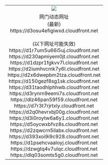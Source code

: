 ﻿<table>
  <tr></tr>
  <tr><td colspan=2 align=center><img src="https://d3osu4efigiwxd.cloudfront.net/Up/oGate.jpg" /></td></tr>
  <tr><td colspan=2 align=center>网门动态网址<br/>(最新)
<br>https://d3osu4efigiwxd.cloudfront.net
<br/><br/>(以下网址可能失效)
<br>https://d1r7um5u66i5uj.cloudfront.net
<br>https://d230apmiyem0jt.cloudfront.net
<br>https://d1dzpr1fgkvv7l.cloudfront.net
<br>https://d2iumhvcmk7y6l.cloudfront.net
<br>https://d2x6dwepbm2tza.cloudfront.net
<br>https://d150gezf8sg1sk.cloudfront.net
<br>https://d31taodhlphhwb.cloudfront.net
<br>https://d3rynrn9eemi7s.cloudfront.net
<br>https://dlz46pan59f59.cloudfront.net
<br>https://d7r3t7rjrtxly.cloudfront.net
<br>https://d2q0hevrxbj00g.cloudfront.net
<br>https://d3i0roytw6a6y1.cloudfront.net
<br>https://d5oycwxbfvz8s.cloudfront.net
<br>https://d2zqwcrn5ilabx.cloudfront.net
<br>https://d393xoi9i9c928.cloudfront.net
<br>https://d1psehcvaaloyj.cloudfront.net
<br>https://dzwgtq4v7ulqc.cloudfront.net
<br>https://dlq03somts5g0.cloudfront.net
    </td>
  </tr>
</table>

